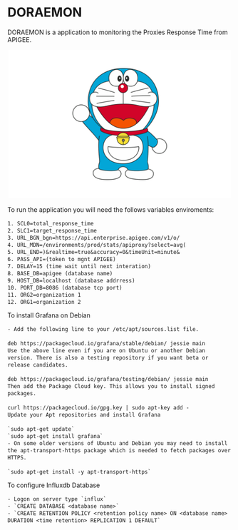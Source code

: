 # DORAEMON

DORAEMON is a application to monitoring the Proxies Response Time from APIGEE.

<p align="center">
  <img width="500px" src="Doraemon.png" alt='Doraemon'>
</p>


To run the application you will need the follows variables enviroments:

    1. SCL0=total_response_time
	2. SLC1=target_response_time
	3. URL_BGN_bgn=https://api.enterprise.apigee.com/v1/o/
	4. URL_MDN=/environments/prod/stats/apiproxy?select=avg(
	5. URL_END=)&realtime=true&accuracy=0&timeUnit=minute&
	6. PASS_API=(token to mgnt APIGEE)
	7. DELAY=15 (time wait until next interation)
	8. BASE_DB=apigee (database name)
	9. HOST_DB=localhost (database addrress)
	10. PORT_DB=8086 (database tcp port)
	11. ORG2=organization 1
	12. ORG1=organization 2

To install Grafana on Debian

	- Add the following line to your /etc/apt/sources.list file.

	deb https://packagecloud.io/grafana/stable/debian/ jessie main
	Use the above line even if you are on Ubuntu or another Debian version. There is also a testing repository if you want beta or release candidates.

	deb https://packagecloud.io/grafana/testing/debian/ jessie main
	Then add the Package Cloud key. This allows you to install signed packages.

	curl https://packagecloud.io/gpg.key | sudo apt-key add -
	Update your Apt repositories and install Grafana

	`sudo apt-get update`
	`sudo apt-get install grafana`
	- On some older versions of Ubuntu and Debian you may need to install the apt-transport-https package which is needed to fetch packages over HTTPS.

	`sudo apt-get install -y apt-transport-https`

To configure Influxdb Database

	- Logon on server type `influx`
	- `CREATE DATABASE <database name>`
	- `CREATE RETENTION POLICY <retention policy name> ON <database name> DURATION <time retention> REPLICATION 1 DEFAULT`



